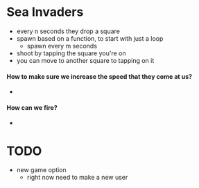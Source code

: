 # Sea Invaders
- every n seconds they drop a square
- spawn based on a function, to start with just a loop
    - spawn every m seconds
- shoot by tapping the square you're on
- you can move to another square to tapping on it

#### How to make sure we increase the speed that they come at us?
- 

#### How can we fire?
- 

# TODO
- new game option
    - right now need to make a new user
